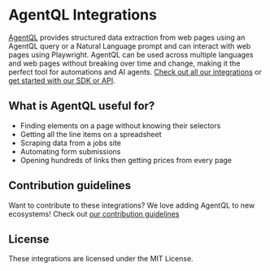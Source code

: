 # AgentQL Integrations

[AgentQL](https://agentql.com) provides structured data extraction from web pages using an AgentQL query or a Natural Language prompt and can interact with web pages using Playwright. AgentQL can be used across multiple languages and web pages without breaking over time and change, making it the perfect tool for automations and AI agents. [Check out all our integrations](https://docs.agentql.com/integrations) or [get started with our SDK or API](https://docs.agentql.com/quick-start).

## What is AgentQL useful for?

- Finding elements on a page without knowing their selectors
- Getting all the line items on a spreadsheet
- Scraping data from a jobs site
- Automating form submissions
- Opening hundreds of links then getting prices from every page

## Contribution guidelines

Want to contribute to these integrations? We love adding AgentQL to new ecosystems! Check out [our contribution guidelines](CONTRIBUTING.md)

## License

These integrations are licensed under the MIT License.
